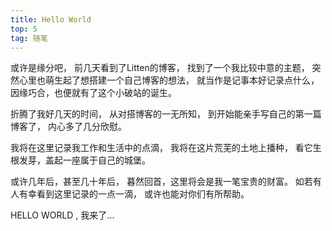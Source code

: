 ```yaml
---
title: Hello World
top: 5
tag: 随笔
---
```

或许是缘分吧，
前几天看到了Litten的博客，
找到了一个我比较中意的主题，
突然心里也萌生起了想搭建一个自己博客的想法，
就当作是记事本好记录点什么，
因缘巧合，也便就有了这个小破站的诞生。

<!-- more -->

折腾了我好几天的时间，
从对搭博客的一无所知，
到开始能亲手写自己的第一篇博客了，
内心多了几分欣慰。

我将在这里记录我工作和生活中的点滴，
我将在这片荒芜的土地上播种，
看它生根发芽，盖起一座属于自己的城堡。

或许几年后，甚至几十年后，
暮然回首，这里将会是我一笔宝贵的财富。
如若有人有幸看到这里记录的一点一滴，
或许也能对你们有所帮助。

HELLO WORLD , 我来了...
